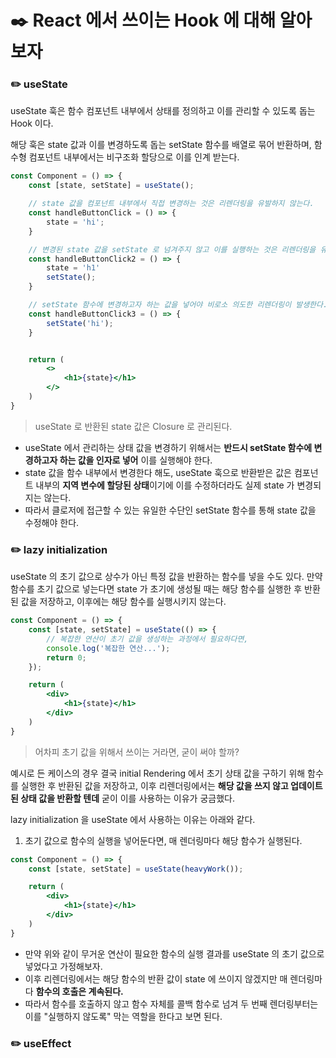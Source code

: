 # ✒️ React 에서 쓰이는 Hook 에 대해 알아보자

### ✏️ useState

useState 훅은 함수 컴포넌트 내부에서 상태를 정의하고 이를 관리할 수 있도록 돕는 Hook 이다.

해당 훅은 state 값과 이를 변경하도록 돕는 setState 함수를 배열로 묶어 반환하며, 함수형 컴포넌트 내부에서는 비구조화 할당으로 이를 인계 받는다.

```jsx
const Component = () => {
    const [state, setState] = useState();

    // state 값을 컴포넌트 내부에서 직접 변경하는 것은 리렌더링을 유발하지 않는다.
    const handleButtonClick = () => {
        state = 'hi';
    }

    // 변경된 state 값을 setState 로 넘겨주지 않고 이를 실행하는 것은 리렌더링을 유발하지 않는다.
    const handleButtonClick2 = () => {
        state = 'h1'
        setState();
    }

    // setState 함수에 변경하고자 하는 값을 넣어야 비로소 의도한 리렌더링이 발생한다.
    const handleButtonClick3 = () => {
        setState('hi');
    }


    return (
        <>
            <h1>{state}</h1>
        </>
    )
}
```

> useState 로 반환된 state 값은 Closure 로 관리된다.

- useState 에서 관리하는 상태 값을 변경하기 위해서는 **반드시 setState 함수에 변경하고자 하는 값을 인자로 넣어** 이를 실행해야 한다.
- state 값을 함수 내부에서 변경한다 해도, useState 훅으로 반환받은 값은 컴포넌트 내부의 **지역 변수에 할당된 상태**이기에 이를 수정하더라도 실제 state 가 변경되지는 않는다.
- 따라서 클로저에 접근할 수 있는 유일한 수단인 setState 함수를 통해 state 값을 수정해야 한다.

### ✏️ lazy initialization

useState 의 초기 값으로 상수가 아닌 특정 값을 반환하는 함수를 넣을 수도 있다.
만약 함수를 초기 값으로 넣는다면 state 가 초기에 생성될 때는 해당 함수를 실행한 후 반환된 값을 저장하고, 이후에는 해당 함수를 실행시키지 않는다. 

```jsx
const Component = () => {
    const [state, setState] = useState(() => {
        // 복잡한 연산이 초기 값을 생성하는 과정에서 필요하다면, 
        console.log('복잡한 연산...');
        return 0;
    });

    return (
        <div>
            <h1>{state}</h1>
        </div>
    )
}
```

> 어차피 초기 값을 위해서 쓰이는 거라면, 굳이 써야 할까?

예시로 든 케이스의 경우 결국 initial Rendering 에서 초기 상태 값을 구하기 위해 함수를 실행한 후 반환된 값을 저장하고, 이후 리렌더링에서는 **해당 값을 쓰지 않고 업데이트 된 상태 값을 반환할 텐데** 굳이 이를 사용하는 이유가 궁금했다.

lazy initialization 을 useState 에서 사용하는 이유는 아래와 같다.

1. 초기 값으로 함수의 실행을 넣어둔다면, 매 렌더링마다 해당 함수가 실행된다.

```jsx
const Component = () => {
    const [state, setState] = useState(heavyWork());

    return (
        <div>
            <h1>{state}</h1>
        </div>
    )
}
```

- 만약 위와 같이 무거운 연산이 필요한 함수의 실행 결과를 useState 의 초기 값으로 넣었다고 가정해보자.
- 이후 리렌더링에서는 해당 함수의 반환 값이 state 에 쓰이지 않겠지만 매 렌더링마다 **함수의 호출은 계속된다.**
- 따라서 함수를 호출하지 않고 함수 자체를 콜백 함수로 넘겨 두 번째 렌더링부터는 이를 "실행하지 않도록" 막는 역할을 한다고 보면 된다.


### ✏️ useEffect

